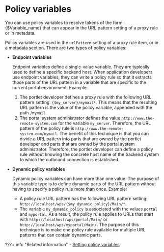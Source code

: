 # Policy variables

You can use policy variables to resolve tokens of the form \{$Variable\_name\} that can appear in the URL pattern setting of a proxy rule or in metadata.

Policy variables are used in the `urlPattern` setting of a proxy rule item, or in a metadata section. There are two types of policy variables:

-   **Endpoint variables**

    Endpoint variables define a single-value variable. They are typically used to define a specific backend host. When application developers use endpoint variables, they can write a policy rule so that it extracts those parts of the URL pattern in a variable that are specific to the current portal environment. Example:

    1.  The portlet developer defines a proxy rule with the following URL pattern setting: `{$my_server}/mymail*`. This means that the resulting URL pattern is the value of the policy variable, appended with the path `/mymail`.
    2.  The portal system administrator defines the value `http://www.the-remote-system.com` for the variable `my_server`. Therefore, the URL pattern of the policy rule is `http://www.the-remote-system.com/mymail`.
    The benefit of this technique is that you can divide a URL pattern into parts that are owned by the portlet developer and parts that are owned by the portal system administrator. Therefore, the portlet developer can define a policy rule without knowing the concrete host name of the backend system to which the outbound connection is established.

-   **Dynamic policy variables**

    Dynamic policy variables can have more than one value. The purpose of this variable type is to define dynamic parts of the URL pattern without having to specify a policy rule more than once. Example:

    -   A policy rule URL pattern has the following URL pattern setting: `http://localhost/wps/{$my_dynamic_policy}/Main/*`.
    -   The variable `my_dynamic_policy` is associated with the values `portal` and `myportal`.
    As a result, the policy rule applies to URLs that start with `http://localhost/wps/portal/Main/` or `http://localhost/wps/myportal/Main/`. The purpose of this technique is to make one policy rule available for multiple URL patterns that can contain dynamic parts.


???+ info "Related information"
    - [Setting policy variables](https://help.hcltechsw.com/digital-experience/9.5/dev-portlet/outbhttp_cfg_strctr_policy_variable_set.html)

